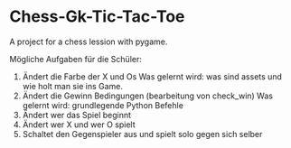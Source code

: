 # Chess-Gk-Tic-Tac-Toe
A project for a chess lession with pygame.

Mögliche Aufgaben für die Schüler:
1. Ändert die Farbe der X und Os 
   Was gelernt wird: was sind assets und wie holt man sie ins Game.
2. Ändert die Gewinn Bedingungen (bearbeitung von check_win)
   Was gelernt wird: grundlegende Python Befehle
3. Ändert wer das Spiel beginnt
4. Ändert wer X und wer O spielt
5. Schaltet den Gegenspieler aus und spielt solo gegen sich selber
